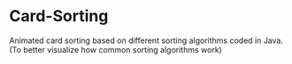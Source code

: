 # Card-Sorting


Animated card sorting based on different sorting algorithms coded in Java. (To better visualize how common sorting algorithms work) 
